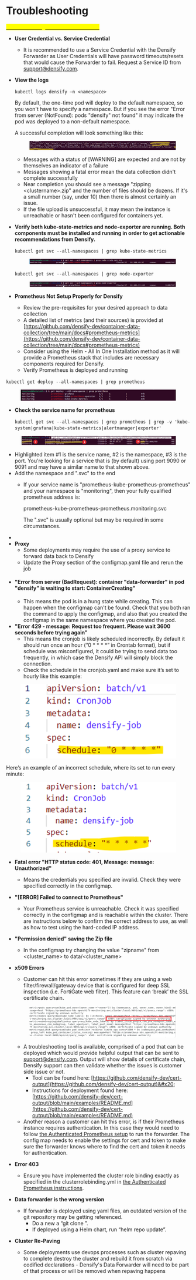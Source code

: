 # Troubleshooting

[<mark style="color:yellow;">Troubleshooting notes from main docs</mark>](https://github.com/densify-dev/container-data-collection/blob/main/egress-requirements.md)

* **User Credential vs. Service Credential**
  * It is recommended to use a Service Credential with the Densify Forwarder as User Credentials will have password timeouts/resets that would cause the Forwarder to fail.  Request a Service ID from support@densify.com.
*   **View the logs**

    &#x20;

    `kubectl logs densify –n <namespace>`

    &#x20;

    By default, the one-time pod will deploy to the default namespace, so you won't have to specify a namespace.  But if you see the error "Error from server (NotFound): pods "densify" not found" it may indicate the pod was deployed to a non-default namespace.

    &#x20;

    A successful completion will look something like this:

    <figure><img src="../.gitbook/assets/image (24).png" alt=""><figcaption></figcaption></figure>

    * Messages with a status of \[WARNING] are expected and are not by themselves an indicator of a failure
    * Messages showing a fatal error mean the data collection didn't complete successfully
    * Near completion you should see a message "zipping \<clustername>.zip" and the number of files should be dozens.  If it's a small number (say, under 10) then there is almost certainly an issue.
    * If the file upload is unsuccessful, it may mean the instance is unreachable or hasn't been configured for containers yet.
*   **Verify both kube-state-metrics and node-exporter are running.  Both components must be installed and running in order to get actionable recommendations from Densify.**

    `kubectl get svc --all-namespaces | grep kube-state-metrics`

    <figure><img src="../.gitbook/assets/image.png" alt=""><figcaption></figcaption></figure>

    `kubectl get svc --all-namespaces | grep node-exporter`

    <figure><img src="../.gitbook/assets/image (1).png" alt=""><figcaption></figcaption></figure>
* **Prometheus Not Setup Properly for Densify**
  * Review the pre-requisites for your desired approach to data collection
  * A detailed list of metrics (and their sources) is provided at [https://github.com/densify-dev/container-data-collection/tree/main/docs#prometheus-metrics](https://github.com/densify-dev/container-data-collection/tree/main/docs#prometheus-metrics)
  * Consider using the Helm - All In One Installation method as it will provide a Prometheus stack that includes are necessary components required for Densify.&#x20;
  * Verify Prometheus is deployed and running

`kubectl get deploy --all-namespaces | grep prometheus`

<figure><img src="../.gitbook/assets/image (28).png" alt=""><figcaption></figcaption></figure>

*   **Check the service name for prometheus**

    `kubectl get svc --all-namespaces | grep prometheus | grep -v 'kube-system|grafana|kube-state-metrics|alertmanager|exporter'`

<figure><img src="../.gitbook/assets/image (2).png" alt=""><figcaption></figcaption></figure>

* Highlighted item #1 is the service name, #2 is the namespace, #3 is the port.  You're looking for a service that is (by default) using port 9090 or 9091 and may have a similar name to that shown above.
* Add the namespace and ".svc" to the end
  *   If your service name is "prometheus-kube-prometheus-prometheus" and your namespace is "monitoring", then your fully qualified prometheus address is:

      prometheus-kube-prometheus-prometheus.monitoring.svc

      The ".svc" is usually optional but may be required in some circumstances.
*
* **Proxy**
  * Some deployments may require the use of a proxy service to forward data back to Densify
  * Update the Proxy section of the configmap.yaml file and rerun the job &#x20;
* #### "Error from server (BadRequest): container "data-forwarder" in pod "densify" is waiting to start: ContainerCreating"
  * This means the pod is in a hung state while creating. This can happen when the configmap can't be found. Check that you both ran the command to apply the configmap, and also that you created the configmap in the same namespace where you created the pod.
* **"Error 429 - message: Request too frequent. Please wait 3600 seconds before trying again"**&#x20;
  * This means the cronjob is likely scheduled incorrectly. By default it should run once an hour (“0 \* \* \* \*” in Crontab format), but if schedule was misconfigured, it could be trying to send data too frequently, in which case the Densify API will simply block the connection.
  * Check the schedule in the cronjob.yaml and make sure it’s set to hourly like this example:

<figure><img src="../.gitbook/assets/image (25).png" alt=""><figcaption></figcaption></figure>

Here’s an example of an incorrect schedule, where its set to run every minute:

<figure><img src="../.gitbook/assets/image (26).png" alt=""><figcaption></figcaption></figure>

* **Fatal error "HTTP status code: 401, Message: message: Unauthorized"**&#x20;
  * Means the credentials you specified are invalid. Check they were specified correctly in the configmap.
* **"\[ERROR] Failed to connect to Prometheus"**&#x20;
  * Your Prometheus service is unreachable. Check it was specified correctly in the configmap and is reachable within the cluster. There are instructions below to confirm the correct address to use, as well as how to test using the hard-coded IP address.
* **"Permission denied" saving the Zip file**&#x20;
  * In the configmap try changing the value "zipname" from \<cluster\_name> to data/\<cluster\_name>
*   **x509 Errors**

    * Customer can hit this error sometimes if they are using a web filter/firewall/gateway device that is configured for deep SSL inspection (i.e. FortiGate web filter). This feature can ‘break’ the SSL certificate chain.

    <figure><img src="../.gitbook/assets/image (27).png" alt=""><figcaption></figcaption></figure>

    * A troubleshooting tool is available, comprised of a pod that can be deployed which would provide helpful output that can be sent to support@densify.com.  Output will show details of certificate chain, Densify support can then validate whether the issues is customer side issue or not.&#x20;
      * Tool can be found here: [https://github.com/densify-dev/cert-output](https://github.com/densify-dev/cert-output)&#x20;
      * Instructions for deployment found here: [https://github.com/densify-dev/cert-output/blob/main/examples/README.md](https://github.com/densify-dev/cert-output/blob/main/examples/README.md)
    * Another reason a customer can hit this error, is if their Prometheus instance requires authentication. In this case they would need to follow [the Authenticated Prometheus setup](https://github.com/densify-dev/container-data-collection/tree/main/single-cluster/examples/bearer-openshift) to run the forwarder. The config map needs to enable the settings for cert and token to make sure the forwarder knows where to find the cert and token it needs for authentication.
* **Error 403**&#x20;
  * Ensure you have implemented the cluster role binding exactly as specified in the clusterrolebinding.yml in [the Authenticated Prometheus instructions](https://github.com/densify-dev/container-data-collection/tree/main/single-cluster/examples/bearer-openshift).
* **Data forwarder is the wrong version**&#x20;
  * If forwarder is deployed using yaml files,  an outdated version of the git repository may be getting referenced. &#x20;
    * Do a new a “git clone ”.&#x20;
    * If deployed using a Helm chart, run “helm repo update”.
* **Cluster Re-Paving**
  * Some deployments use devops processes such as cluster repaving to complete destroy the cluster and rebuild it from scratch via codified declarations - Densify's Data Forwarder will need to be part of that process or will be removed when repaving happens
